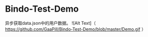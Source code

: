# Bindo-Test-Demo
异步获取data.json中的用户数据。
![Alt Text]（ https://github.com/GaaPill/Bindo-Test-Demo/blob/master/Demo.gif ）
